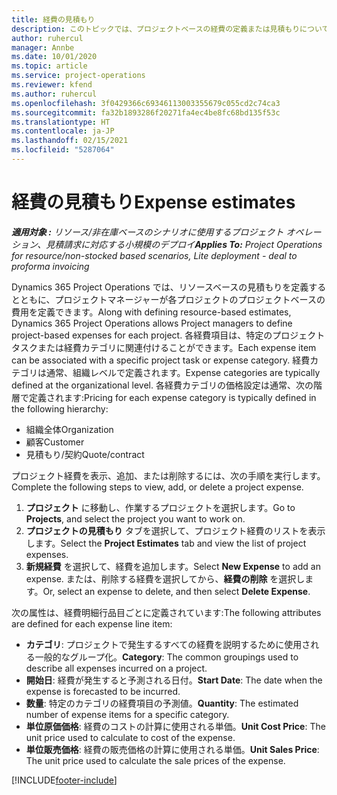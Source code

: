 ```yaml
---
title: 経費の見積もり
description: このトピックでは、プロジェクトベースの経費の定義または見積もりについて説明します。
author: ruhercul
manager: Annbe
ms.date: 10/01/2020
ms.topic: article
ms.service: project-operations
ms.reviewer: kfend
ms.author: ruhercul
ms.openlocfilehash: 3f0429366c69346113003355679c055cd2c74ca3
ms.sourcegitcommit: fa32b1893286f20271fa4ec4be8fc68bd135f53c
ms.translationtype: HT
ms.contentlocale: ja-JP
ms.lasthandoff: 02/15/2021
ms.locfileid: "5287064"
---
```

# <a name="expense-estimates"></a><span data-ttu-id="9543c-103">経費の見積もり</span><span class="sxs-lookup"><span data-stu-id="9543c-103">Expense estimates</span></span>
<span data-ttu-id="9543c-104">_**適用対象 :** リソース/非在庫ベースのシナリオに使用するプロジェクト オペレーション、見積請求に対応する小規模のデプロイ_</span><span class="sxs-lookup"><span data-stu-id="9543c-104">_**Applies To:** Project Operations for resource/non-stocked based scenarios, Lite deployment - deal to proforma invoicing_</span></span>

<span data-ttu-id="9543c-105">Dynamics 365 Project Operations では、リソースベースの見積もりを定義するとともに、プロジェクトマネージャーが各プロジェクトのプロジェクトベースの費用を定義できます。</span><span class="sxs-lookup"><span data-stu-id="9543c-105">Along with defining resource-based estimates, Dynamics 365 Project Operations allows Project managers to define project-based expenses for each project.</span></span> <span data-ttu-id="9543c-106">各経費項目は、特定のプロジェクト タスクまたは経費カテゴリに関連付けることができます。</span><span class="sxs-lookup"><span data-stu-id="9543c-106">Each expense item can be associated with a specific project task or expense category.</span></span> <span data-ttu-id="9543c-107">経費カテゴリは通常、組織レベルで定義されます。</span><span class="sxs-lookup"><span data-stu-id="9543c-107">Expense categories are typically defined at the organizational level.</span></span> <span data-ttu-id="9543c-108">各経費カテゴリの価格設定は通常、次の階層で定義されます:</span><span class="sxs-lookup"><span data-stu-id="9543c-108">Pricing for each expense category is typically defined in the following hierarchy:</span></span>

- <span data-ttu-id="9543c-109">組織全体</span><span class="sxs-lookup"><span data-stu-id="9543c-109">Organization</span></span>
- <span data-ttu-id="9543c-110">顧客</span><span class="sxs-lookup"><span data-stu-id="9543c-110">Customer</span></span>
- <span data-ttu-id="9543c-111">見積もり/契約</span><span class="sxs-lookup"><span data-stu-id="9543c-111">Quote/contract</span></span>

<span data-ttu-id="9543c-112">プロジェクト経費を表示、追加、または削除するには、次の手順を実行します。</span><span class="sxs-lookup"><span data-stu-id="9543c-112">Complete the following steps to view, add, or delete a project expense.</span></span>

1. <span data-ttu-id="9543c-113">**プロジェクト** に移動し、作業するプロジェクトを選択します。</span><span class="sxs-lookup"><span data-stu-id="9543c-113">Go to **Projects**, and select the project you want to work on.</span></span>
2. <span data-ttu-id="9543c-114">**プロジェクトの見積もり** タブを選択して、プロジェクト経費のリストを表示します。</span><span class="sxs-lookup"><span data-stu-id="9543c-114">Select the **Project Estimates** tab and view the list of project expenses.</span></span>
3. <span data-ttu-id="9543c-115">**新規経費** を選択して、経費を追加します。</span><span class="sxs-lookup"><span data-stu-id="9543c-115">Select **New Expense** to add an expense.</span></span> <span data-ttu-id="9543c-116">または、削除する経費を選択してから、**経費の削除** を選択します。</span><span class="sxs-lookup"><span data-stu-id="9543c-116">Or, select an expense to delete, and then select **Delete Expense**.</span></span>

<span data-ttu-id="9543c-117">次の属性は、経費明細行品目ごとに定義されています:</span><span class="sxs-lookup"><span data-stu-id="9543c-117">The following attributes are defined for each expense line item:</span></span>

- <span data-ttu-id="9543c-118">**カテゴリ**: プロジェクトで発生するすべての経費を説明するために使用される一般的なグループ化。</span><span class="sxs-lookup"><span data-stu-id="9543c-118">**Category**: The common groupings used to describe all expenses incurred on a project.</span></span>
- <span data-ttu-id="9543c-119">**開始日**: 経費が発生すると予測される日付。</span><span class="sxs-lookup"><span data-stu-id="9543c-119">**Start Date**: The date when the expense is forecasted to be incurred.</span></span>
- <span data-ttu-id="9543c-120">**数量**: 特定のカテゴリの経費項目の予測値。</span><span class="sxs-lookup"><span data-stu-id="9543c-120">**Quantity**: The estimated number of expense items for a specific category.</span></span>
- <span data-ttu-id="9543c-121">**単位原価価格**: 経費のコストの計算に使用される単価。</span><span class="sxs-lookup"><span data-stu-id="9543c-121">**Unit Cost Price**: The unit price used to calculate to cost of the expense.</span></span>
- <span data-ttu-id="9543c-122">**単位販売価格**: 経費の販売価格の計算に使用される単価。</span><span class="sxs-lookup"><span data-stu-id="9543c-122">**Unit Sales Price**: The unit price used to calculate the sale prices of the expense.</span></span>



[!INCLUDE[footer-include](../includes/footer-banner.md)]